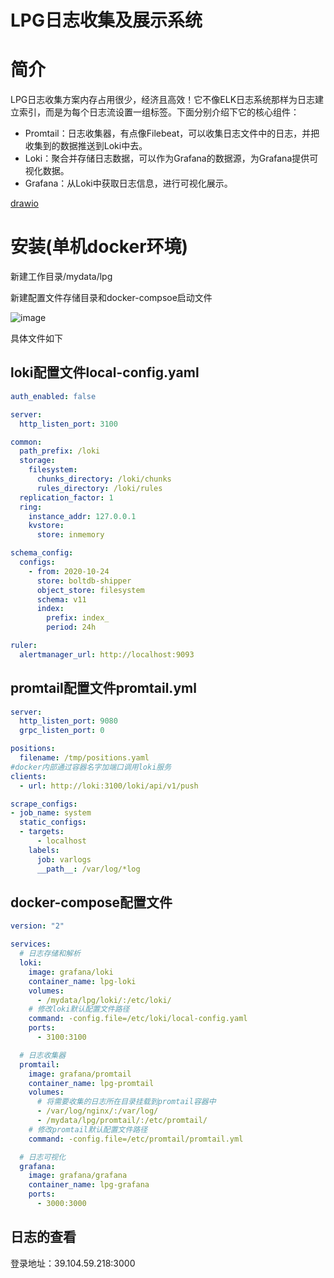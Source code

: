 # LPG日志收集及展示系统
# 简介
LPG日志收集方案内存占用很少，经济且高效！它不像ELK日志系统那样为日志建立索引，而是为每个日志流设置一组标签。下面分别介绍下它的核心组件：

* Promtail：日志收集器，有点像Filebeat，可以收集日志文件中的日志，并把收集到的数据推送到Loki中去。
* Loki：聚合并存储日志数据，可以作为Grafana的数据源，为Grafana提供可视化数据。
* Grafana：从Loki中获取日志信息，进行可视化展示。

[drawio](sNK1L4WpLepUqFxHR1KWsO2RnW05cF0DXVefCqUPn_Y.svg)



# 安装(单机docker环境)
新建工作目录/mydata/lpg

新建配置文件存储目录和docker-compsoe启动文件

![image](images/6uPH8-DncQnSXicvx53Xzwjy2xAlg5SU0cDvy2-Ml84.png)

具体文件如下

## loki配置文件local-config.yaml
```yaml
auth_enabled: false

server:
  http_listen_port: 3100

common:
  path_prefix: /loki
  storage:
    filesystem:
      chunks_directory: /loki/chunks
      rules_directory: /loki/rules
  replication_factor: 1
  ring:
    instance_addr: 127.0.0.1
    kvstore:
      store: inmemory

schema_config:
  configs:
    - from: 2020-10-24
      store: boltdb-shipper
      object_store: filesystem
      schema: v11
      index:
        prefix: index_
        period: 24h

ruler:
  alertmanager_url: http://localhost:9093
```
## promtail配置文件promtail.yml
```yaml
server:
  http_listen_port: 9080
  grpc_listen_port: 0

positions:
  filename: /tmp/positions.yaml
#docker内部通过容器名字加端口调用loki服务
clients:
  - url: http://loki:3100/loki/api/v1/push

scrape_configs:
- job_name: system
  static_configs:
  - targets:
      - localhost
    labels:
      job: varlogs
      __path__: /var/log/*log
```
## docker-compose配置文件
```yaml
version: "2"

services:
  # 日志存储和解析
  loki:
    image: grafana/loki
    container_name: lpg-loki
    volumes:
      - /mydata/lpg/loki/:/etc/loki/
    # 修改loki默认配置文件路径
    command: -config.file=/etc/loki/local-config.yaml
    ports:
      - 3100:3100

  # 日志收集器
  promtail:
    image: grafana/promtail
    container_name: lpg-promtail
    volumes:
      # 将需要收集的日志所在目录挂载到promtail容器中
      - /var/log/nginx/:/var/log/
      - /mydata/lpg/promtail/:/etc/promtail/
    # 修改promtail默认配置文件路径
    command: -config.file=/etc/promtail/promtail.yml

  # 日志可视化
  grafana:
    image: grafana/grafana
    container_name: lpg-grafana
    ports:
      - 3000:3000
```
## 日志的查看
登录地址：39.104.59.218:3000